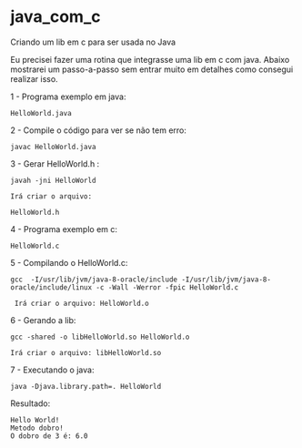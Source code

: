 # java_com_c
Criando um lib em c para ser usada no Java

Eu precisei fazer uma rotina que integrasse uma lib em c com java. Abaixo mostrarei um passo-a-passo sem entrar muito em detalhes como consegui realizar isso.


1 - Programa exemplo em java:

    HelloWorld.java


2 - Compile o código para ver se não tem erro:

    javac HelloWorld.java  


3 - Gerar HelloWorld.h :

    javah -jni HelloWorld  

    Irá criar o arquivo:

    HelloWorld.h


4 - Programa exemplo em c:

    HelloWorld.c


5 - Compilando o HelloWorld.c:

    gcc  -I/usr/lib/jvm/java-8-oracle/include -I/usr/lib/jvm/java-8-oracle/include/linux -c -Wall -Werror -fpic HelloWorld.c  

     Irá criar o arquivo: HelloWorld.o


6 - Gerando a lib:

    gcc -shared -o libHelloWorld.so HelloWorld.o  

    Irá criar o arquivo: libHelloWorld.so


7 - Executando o java:

    java -Djava.library.path=. HelloWorld  


Resultado:

    Hello World!  
    Metodo dobro!  
    O dobro de 3 é: 6.0  
